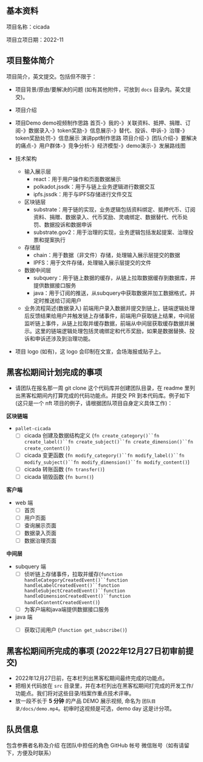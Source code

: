## 基本资料

项目名称：cicada

项目立项日期：2022-11

## 项目整体简介

项目简介，英文提交。包括但不限于：

- 项目背景/原由/要解决的问题 (如有其他附件，可放到 `docs` 目录内。英文提交)。
- 项目介绍
- 项目Demo
  demo视频制作思路
  首页-》我的-》关联资料、抵押、捐赠、订阅-》数据录入-》token奖励-》信息展示-》替代、投诉、申诉-》治理-》token奖励处罚-》信息展示
  演讲ppt制作思路
  项目介绍-》团队介绍-》要解决的痛点-》用户群体-》竞争分析-》经济模型-》demo演示-》发展路线图

- 技术架构
  - 输入展示层
    - react：用于用户操作和页面数据展示
    - polkadot.jssdk：用于与链上业务逻辑进行数据交互
    - ipfs.jssdk：用于与IPFS存储进行文件交互
  - 区块链层
    - substrate：用于链的实现，业务逻辑包括资料绑定、抵押代币、订阅资料、捐赠、数据录入、代币奖励、灵魂绑定、数据替代、代币处罚、数据投诉和数据申诉
    - substrate.gov2：用于治理的实现，业务逻辑包括发起提案、治理投票和提案执行
  - 存储层
    - chain：用于数据（非文件）存储，处理输入展示层提交的数据
    - IPFS：用于文件存储，处理输入展示层提交的文件
  - 数据中间层
    - subquery：用于链上数据的缓存，从链上拉取数据缓存到数据库，并提供数据接口服务
    - java：用于订阅的推送，从subquery中获取数据并加工数据格式，并定时推送给订阅用户
  - 业务流程简述(数据录入)
    前端用户录入数据并提交到链上，链端逻辑处理后反馈结果给用户并触发链上存储事件，前端用户获取链上结果，中间层监听链上事件，从链上拉取并缓存数据，前端从中间层获取缓存数据并展示。这里的链端逻辑处理包括灵魂绑定和代币奖励，如果是数据替换、投诉和申诉还涉及到治理功能。

- 项目 logo (如有)，这 logo 会印制在文宣，会场海报或贴子上。

## 黑客松期间计划完成的事项

- 请团队在报名那一周 git clone 这个代码库并创建团队目录，在 readme 里列出黑客松期间内打算完成的代码功能点。并提交 PR 到本代码库。例子如下 (这只是一个 nft 项目的例子，请根据团队项目自身定义具体工作)：

**区块链端**
- `pallet-cicada`
  - [ ] cicada 创建及数据结构定义 (`fn create_category()``fn create_label()``fn create_subject()``fn create_dimension()``fn create_content()`)
  - [ ] cicada 变更函数 (`fn modify_category()``fn modify_label()``fn modify_subject()``fn modify_dimension()``fn modify_content()`)
  - [ ] cicada 转账函数 (`fn transfer()`)
  - [ ] cicada 销毁函数 (`fn burn()`)

**客户端**
- web 端
  - [ ] 首页
  - [ ] 用户页面
  - [ ] 查询展示页面
  - [ ] 数据录入页面
  - [ ] 数据治理页面

**中间层**
- subquery 端
  - [ ] 侦听链上存储事件，拉取并缓存(`function handleCategoryCreatedEvent()``function handleLabelCreatedEvent()``function handleSubjectCreatedEvent()``function handleDimensionCreatedEvent()``function handleContentCreatedEvent()`)
  - [ ] 为客户端和java端提供数据接口服务
- java 端
  - [ ] 获取订阅用户 (`function get_subscribe()`)



## 黑客松期间所完成的事项 (2022年12月27日初审前提交)

- 2022年12月27日前，在本栏列出黑客松期间最终完成的功能点。
- 把相关代码放在 `src` 目录里，并在本栏列出在黑客松期间打完成的开发工作/功能点。我们将对这些目录/档案作重点技术评审。
- 放一段不长于 **5 分钟** 的产品 DEMO 展示视频, 命名为 `团队目录/docs/demo.mp4`。初审时这视频是可选，demo day 这是计分项。

## 队员信息

包含参赛者名称及介绍
在团队中担任的角色
GitHub 帐号
微信账号（如有请留下，方便及时联系）